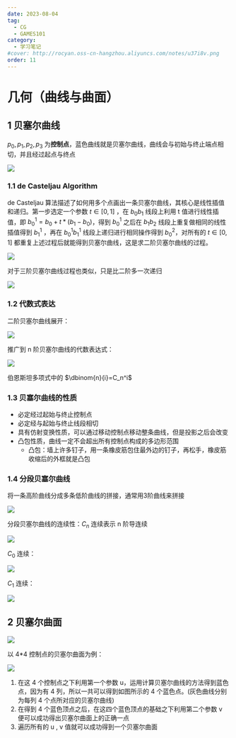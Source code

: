 ```yaml
---
date: 2023-08-04
tag:
  - CG
  - GAMES101
category:
  - 学习笔记
#cover: http://rocyan.oss-cn-hangzhou.aliyuncs.com/notes/u37i8v.png
order: 11
---
```


# 几何（曲线与曲面）

## 1 贝塞尔曲线

$p_0,p_1,p_2,p_3$ 为**控制点**，蓝色曲线就是贝塞尔曲线，曲线会与初始与终止端点相切，并且经过起点与终点

![](https://rocyan.oss-cn-hangzhou.aliyuncs.com/blog/202406261206332.png)

### 1.1 de Casteljau Algorithm 

de Casteljau 算法描述了如何用多个点画出一条贝塞尔曲线，其核心是线性插值和递归。第一步选定一个参数 $t\in[0,1]$ ，在 $b_0b_1$ 线段上利用 t 值进行线性插值，即 $b_0^1=b_0+t*(b_1-b_0)$，得到 $b_0^1$ 之后在 $b_1b_2$ 线段上重复做相同的线性插值得到 $b_1^1$ ，再在 $b_0^1b_1^1$ 线段上递归进行相同操作得到 $b_0^2$，对所有的 $t\in[0,1]$ 都重复上述过程后就能得到贝塞尔曲线，这是求二阶贝塞尔曲线的过程。

![](https://rocyan.oss-cn-hangzhou.aliyuncs.com/blog/202406261206817.png)

对于三阶贝塞尔曲线过程也类似，只是比二阶多一次递归

![](https://rocyan.oss-cn-hangzhou.aliyuncs.com/blog/202406261206181.png)

### 1.2 代数式表达

二阶贝塞尔曲线展开：

![](https://rocyan.oss-cn-hangzhou.aliyuncs.com/blog/202406261206469.png)

推广到 n 阶贝塞尔曲线的代数表达式：

![](https://rocyan.oss-cn-hangzhou.aliyuncs.com/blog/202406261206604.png)

伯恩斯坦多项式中的 $\dbinom{n}{i}=C_n^i$

### 1.3 贝塞尔曲线的性质

- 必定经过起始与终止控制点
- 必定经与起始与终止线段相切
- 具有仿射变换性质，可以通过移动控制点移动整条曲线，但是投影之后会改变
- 凸包性质，曲线一定不会超出所有控制点构成的多边形范围
  - 凸包：墙上许多钉子，用一条橡皮筋包住最外边的钉子，再松手，橡皮筋收缩后的外框就是凸包

### 1.4 分段贝塞尔曲线

将一条高阶曲线分成多条低阶曲线的拼接，通常用3阶曲线来拼接

![](https://rocyan.oss-cn-hangzhou.aliyuncs.com/blog/202406261206346.png)

分段贝塞尔曲线的连续性：$C_n$ 连续表示 n 阶导连续

![](https://rocyan.oss-cn-hangzhou.aliyuncs.com/blog/202406261207522.png)

$C_0$ 连续：

![](https://rocyan.oss-cn-hangzhou.aliyuncs.com/blog/202406261207897.png)

$C_1$ 连续：

![](https://rocyan.oss-cn-hangzhou.aliyuncs.com/blog/202406261207506.png)

## 2 贝塞尔曲面

 ![](https://rocyan.oss-cn-hangzhou.aliyuncs.com/blog/202406261207450.png)

以 4*4 控制点的贝塞尔曲面为例：

![](https://rocyan.oss-cn-hangzhou.aliyuncs.com/blog/202406261207991.png)

1. 在这 4 个控制点之下利用第一个参数 u，运用计算贝塞尔曲线的方法得到蓝色点，因为有 4 列，所以一共可以得到如图所示的 4 个蓝色点。(灰色曲线分别为每列 4 个点所对应的贝塞尔曲线)
1. 在得到 4 个蓝色顶点之后，在这四个蓝色顶点的基础之下利用第二个参数 v 便可以成功得出贝塞尔曲面上的正确一点
1. 遍历所有的 u , v 值就可以成功得到一个贝塞尔曲面
